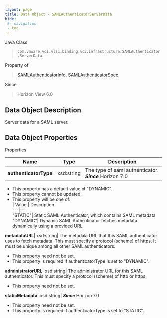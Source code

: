 ```yaml
---
layout: page
title: Data Object - SAMLAuthenticatorServerData
hide:
 #- navigation
 - toc
---
```






Java Class  
> `com.vmware.vdi.vlsi.binding.vdi.infrastructure.SAMLAuthenticator.ServerData`

Property of  
> [SAMLAuthenticatorInfo](vdi.infrastructure.SAMLAuthenticator.SAMLAuthenticatorInfo.md#field_detail), [SAMLAuthenticatorSpec](vdi.infrastructure.SAMLAuthenticator.SAMLAuthenticatorSpec.md#field_detail)

Since  
> Horizon View 6.0


## Data Object Description 

Server data for a SAML server. 

## Data Object Properties

Properties

Name |  Type |  Description   
---|---|---  
**authenticatorType**|  xsd:string|  The type of saml authenticator.  **_Since_** Horizon 7.0  


  * This property has a default value of "DYNAMIC".
 * This property cannot be updated.
  * This property will be one of:  
|  Value |  Description   
---|---  
"STATIC"| Static SAML Authenticator, which contains SAML metadata  
"DYNAMIC"| Dynamic SAML Authenticator fetches metadata dynamically using a provided URL  

  
**metadataURL**|  xsd:string|  The metadata URL that this SAML authenticator uses to fetch metadata. This must specify a protocol (scheme) of https. It must be unique among all other SAML authenticators.   


 * This property need not be set.
  * This property is required if authenticatorType is set to "DYNAMIC".

  
**administratorURL**|  xsd:string|  The administrator URL for this SAML authenticator. This must specify a protocol (scheme) of http or https.   


 * This property need not be set.

  
**staticMetadata**|  xsd:string|  **_Since_** Horizon 7.0  


 * This property need not be set.
  * This property is required if authenticatorType is set to "STATIC".

  
  
  
   
  
  
